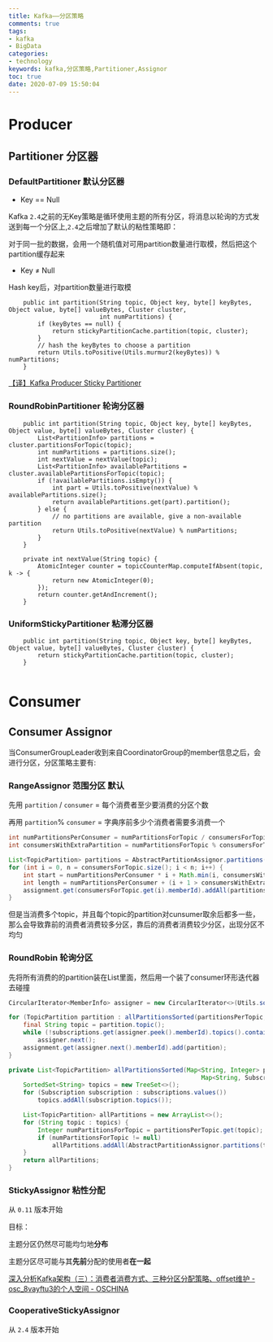 ```yaml
---
title: Kafka——分区策略
comments: true
tags: 
- kafka
- BigData
categories: 
- technology
keywords: kafka,分区策略,Partitioner,Assignor
toc: true
date: 2020-07-09 15:50:04
---
```



# Producer
## Partitioner 分区器

### DefaultPartitioner 默认分区器
- Key == Null

Kafka `2.4`之前的无Key策略是循环使用主题的所有分区，将消息以轮询的方式发送到每一个分区上,`2.4`之后增加了默认的粘性策略即：

对于同一批的数据，会用一个随机值对可用partition数量进行取模，然后把这个partition缓存起来

- Key ≠ Null

Hash key后，对partition数量进行取模

```
    public int partition(String topic, Object key, byte[] keyBytes, Object value, byte[] valueBytes, Cluster cluster,
                         int numPartitions) {
        if (keyBytes == null) {
            return stickyPartitionCache.partition(topic, cluster);
        }
        // hash the keyBytes to choose a partition
        return Utils.toPositive(Utils.murmur2(keyBytes)) % numPartitions;
    }
```

[【译】Kafka Producer Sticky Partitioner](https://www.cnblogs.com/huxi2b/p/12540092.html)

### RoundRobinPartitioner 轮询分区器

```
    public int partition(String topic, Object key, byte[] keyBytes, Object value, byte[] valueBytes, Cluster cluster) {
        List<PartitionInfo> partitions = cluster.partitionsForTopic(topic);
        int numPartitions = partitions.size();
        int nextValue = nextValue(topic);
        List<PartitionInfo> availablePartitions = cluster.availablePartitionsForTopic(topic);
        if (!availablePartitions.isEmpty()) {
            int part = Utils.toPositive(nextValue) % availablePartitions.size();
            return availablePartitions.get(part).partition();
        } else {
            // no partitions are available, give a non-available partition
            return Utils.toPositive(nextValue) % numPartitions;
        }
    }

    private int nextValue(String topic) {
        AtomicInteger counter = topicCounterMap.computeIfAbsent(topic, k -> {
            return new AtomicInteger(0);
        });
        return counter.getAndIncrement();
    }
```

### UniformStickyPartitioner 粘滞分区器
```
    public int partition(String topic, Object key, byte[] keyBytes, Object value, byte[] valueBytes, Cluster cluster) {
        return stickyPartitionCache.partition(topic, cluster);
    }


```

# Consumer
## Consumer  Assignor

当ConsumerGroupLeader收到来自CoordinatorGroup的member信息之后，会进行分区，分区策略主要有:

### RangeAssignor 范围分区  默认

先用 `partition` / `consumer` = 每个消费者至少要消费的分区个数

再用 `partition`% `consumer` = 字典序前多少个消费者需要多消费一个 

```java
int numPartitionsPerConsumer = numPartitionsForTopic / consumersForTopic.size();
int consumersWithExtraPartition = numPartitionsForTopic % consumersForTopic.size();

List<TopicPartition> partitions = AbstractPartitionAssignor.partitions(topic, numPartitionsForTopic);
for (int i = 0, n = consumersForTopic.size(); i < n; i++) {
    int start = numPartitionsPerConsumer * i + Math.min(i, consumersWithExtraPartition);
    int length = numPartitionsPerConsumer + (i + 1 > consumersWithExtraPartition ? 0 : 1);
    assignment.get(consumersForTopic.get(i).memberId).addAll(partitions.subList(start, start + length));
}
```

但是当消费多个topic，并且每个topic的partition对cunsumer取余后都多一些，那么会导致靠前的消费者消费较多分区，靠后的消费者消费较少分区，出现分区不均匀

### RoundRobin 轮询分区

先将所有消费的的partition装在List里面，然后用一个装了consumer环形迭代器去碰撞

```java
CircularIterator<MemberInfo> assigner = new CircularIterator<>(Utils.sorted(memberInfoList));

for (TopicPartition partition : allPartitionsSorted(partitionsPerTopic, subscriptions)) {
    final String topic = partition.topic();
    while (!subscriptions.get(assigner.peek().memberId).topics().contains(topic))
        assigner.next();
    assignment.get(assigner.next().memberId).add(partition);
}
```

```java
private List<TopicPartition> allPartitionsSorted(Map<String, Integer> partitionsPerTopic,
                                                     Map<String, Subscription> subscriptions) {
    SortedSet<String> topics = new TreeSet<>();
    for (Subscription subscription : subscriptions.values())
        topics.addAll(subscription.topics());

    List<TopicPartition> allPartitions = new ArrayList<>();
    for (String topic : topics) {
        Integer numPartitionsForTopic = partitionsPerTopic.get(topic);
        if (numPartitionsForTopic != null)
            allPartitions.addAll(AbstractPartitionAssignor.partitions(topic, numPartitionsForTopic));
    }
    return allPartitions;
}
```

### StickyAssignor 粘性分配

从 `0.11` 版本开始 

目标：

主题分区仍然尽可能均匀地**分布** 

主题分区尽可能与其**先前**分配的使用者**在一起**

[深入分析Kafka架构（三）：消费者消费方式、三种分区分配策略、offset维护 - osc_8vayftu3的个人空间 - OSCHINA](https://my.oschina.net/u/4262150/blog/3274346)

### CooperativeStickyAssignor

从 `2.4` 版本开始
